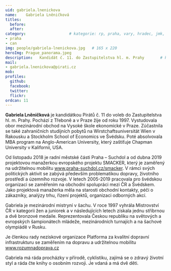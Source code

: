 ```yaml
---
uid: gabriela.lnenickova
name:    Gabriela Lněničková
titles:
  before: 
  after:
category:                 	# kategorie: rp, praha, vary, hradec, jmk, senat
- praha
- can
img: people/gabriela-lnenickova.jpg   # 165 x 220
heroImg: Prague_panorama.jpeg
description:   Kandidát č. 11. do Zastupitelstva hl. m. Prahy   	# kratký popis, max 160 znaků
mail:
- gabriela.lnenickova@pirati.cz
mob:			 
profiles:
  github:       
  facebook:     
  twitter: 		  
  flickr:		  
ordcan: 11
---
```


**Gabriela Lněničková** je kandidátkou Pirátů č. 11 do voleb do Zastupitelstva hl. m. Prahy. Pochází z Třeboně a v Praze žije od roku 1997. Vystudovala obor mezinárodní obchod na Vysoké škole ekonomické v Praze. Zúčastnila se také zahraničních studijních pobytů na Wirstchaftsuniversität Wien v Rakousku a Stockholm School of Economics ve Švédsku. Poté absolvovala MBA program na Anglo-American University, který zaštiťuje Chapman University v Kalifornii, USA.

Od listopadu 2018 je radní městské části Praha – Suchdol a od dubna 2019 projektovou manažerkou evropského projektu SMACKER, který je zaměřený na udržitelnou mobilitu www.praha-suchdol.cz/smacker. V rámci svých politických aktivit se zabývá především problematikou dopravy, životního prostředí a územního rozvoje. V letech 2005-2019 pracovala pro švédskou organizaci se zaměřením na obchodní spolupráci mezi ČR a Švédskem. Jako projektová manažerka měla na starosti obchodní kontakty, péči o zákazníky, analýzy trhu, řízení projektů, organizaci odborných akcí.

Gabriela je mezinárodní mistryní v šachu. V roce 1997 vyhrála Mistrovství ČR v kategorii žen a juniorek a v následujících letech získala jednu stříbrnou a dvě bronzové medaile. Reprezentovala Českou republiku na světových a evropských šampionátech mládeže, mezinárodních turnajích a na šachové olympiádě v Rusku.

Je členkou rady neziskové organizace Platforma za kvalitní dopravní infrastrukturu se zaměřením na dopravu a udržitelnou mobilitu www.rozumnadoprava.cz

Gabriela má ráda procházky v přírodě, cyklistiku, zajímá se o zdravý životní styl a ráda čte knihy o osobním rozvoji. Je vdaná a má dvě děti.
